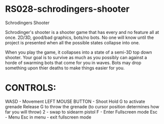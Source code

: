 # RS028-schrodingers-shooter
Schrodingers Shooter

Schrodinger's shooter is a shooter game that has every and no feature all at once.
2D/3D, good/bad graphics, bots/no bots. 
No one will know until the project is presented when all the possible states collapse into one.


When you play the game, it collapses into a state of a semi-3D top down shooter. Your goal is to survive
as much as you possibly can against a horde of swarming bots that come for you in waves. Bots may drop something upon
thier deaths to make things easier for you.

# CONTROLS:

WASD - Movement
LEFT MOUSE BUTTON - Shoot
Hold G to activate grenade
Release G to throw the grenade (to cursor position determines how far you will throw)
2 - swap to sidearm pistol
F - Enter Fullscreen mode
Esc - Menu
Esc in menu - exit fullscreen mode


